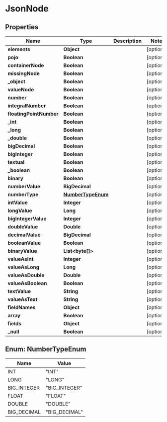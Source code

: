 

# JsonNode

## Properties

Name | Type | Description | Notes
------------ | ------------- | ------------- | -------------
**elements** | **Object** |  |  [optional]
**pojo** | **Boolean** |  |  [optional]
**containerNode** | **Boolean** |  |  [optional]
**missingNode** | **Boolean** |  |  [optional]
**_object** | **Boolean** |  |  [optional]
**valueNode** | **Boolean** |  |  [optional]
**number** | **Boolean** |  |  [optional]
**integralNumber** | **Boolean** |  |  [optional]
**floatingPointNumber** | **Boolean** |  |  [optional]
**_int** | **Boolean** |  |  [optional]
**_long** | **Boolean** |  |  [optional]
**_double** | **Boolean** |  |  [optional]
**bigDecimal** | **Boolean** |  |  [optional]
**bigInteger** | **Boolean** |  |  [optional]
**textual** | **Boolean** |  |  [optional]
**_boolean** | **Boolean** |  |  [optional]
**binary** | **Boolean** |  |  [optional]
**numberValue** | **BigDecimal** |  |  [optional]
**numberType** | [**NumberTypeEnum**](#NumberTypeEnum) |  |  [optional]
**intValue** | **Integer** |  |  [optional]
**longValue** | **Long** |  |  [optional]
**bigIntegerValue** | **Integer** |  |  [optional]
**doubleValue** | **Double** |  |  [optional]
**decimalValue** | **BigDecimal** |  |  [optional]
**booleanValue** | **Boolean** |  |  [optional]
**binaryValue** | **List&lt;byte[]&gt;** |  |  [optional]
**valueAsInt** | **Integer** |  |  [optional]
**valueAsLong** | **Long** |  |  [optional]
**valueAsDouble** | **Double** |  |  [optional]
**valueAsBoolean** | **Boolean** |  |  [optional]
**textValue** | **String** |  |  [optional]
**valueAsText** | **String** |  |  [optional]
**fieldNames** | **Object** |  |  [optional]
**array** | **Boolean** |  |  [optional]
**fields** | **Object** |  |  [optional]
**_null** | **Boolean** |  |  [optional]



## Enum: NumberTypeEnum

Name | Value
---- | -----
INT | &quot;INT&quot;
LONG | &quot;LONG&quot;
BIG_INTEGER | &quot;BIG_INTEGER&quot;
FLOAT | &quot;FLOAT&quot;
DOUBLE | &quot;DOUBLE&quot;
BIG_DECIMAL | &quot;BIG_DECIMAL&quot;



